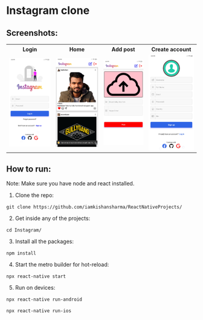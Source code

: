 # Instagram clone

## Screenshots:
<table style="width:100%; align:center;" >
  <tr>
    <th>Login</th>
    <th>Home</th>
    <th>Add post</th>
    <th>Create account</th>
  </tr>
  <tr>
    <td><img alt="login" src="https://raw.githubusercontent.com/iamkishansharma/my-project-screenshots/main/ReactNativeProjects/Instagram/insta_login.jpg" width="200px"/></td>
    <td><img alt="home" src="https://raw.githubusercontent.com/iamkishansharma/my-project-screenshots/main/ReactNativeProjects/Instagram/insta_home.jpg" width="200px"/></td>
    <td><img alt="addpost" src="https://raw.githubusercontent.com/iamkishansharma/my-project-screenshots/main/ReactNativeProjects/Instagram/insta_addpost.jpg" width="200px"/></td>
    <td><img alt="signup" src="https://raw.githubusercontent.com/iamkishansharma/my-project-screenshots/main/ReactNativeProjects/Instagram/insta_signup.jpg" width="200px"/></td>
    <tr>
</table>

## How to run:
Note: Make sure you have node and react installed.
1. Clone the repo:
```
git clone https://github.com/iamkishansharma/ReactNativeProjects/
```
2. Get inside any of the projects:
```
cd Instagram/
```
3. Install all the packages:
```
npm install
```
4. Start the metro builder for hot-reload:
```
npx react-native start
```
5. Run on devices:
```
npx react-native run-android
```
```
npx react-native run-ios
```
